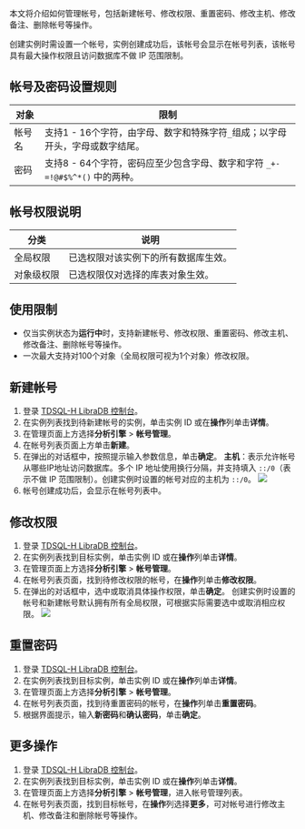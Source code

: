 本文将介绍如何管理帐号，包括新建帐号、修改权限、重置密码、修改主机、修改备注、删除帐号等操作。

创建实例时需设置一个帐号，实例创建成功后，该帐号会显示在帐号列表，该帐号具有最大操作权限且访问数据库不做 IP 范围限制。

## 帐号及密码设置规则

| 对象   | 限制                                                         |
| ------ | ------------------------------------------------------------ |
| 帐号名 | 支持1 - 16个字符，由字母、数字和特殊字符`_`组成；以字母开头，字母或数字结尾。 |
| 密码   | 支持8 - 64个字符，密码应至少包含字母、数字和字符 `_+-=!@#$%^*()` 中的两种。 |

## 帐号权限说明

| 分类       | 说明                                 |
| ---------- | ------------------------------------ |
| 全局权限   | 已选权限对该实例下的所有数据库生效。 |
| 对象级权限 | 已选权限仅对选择的库表对象生效。     |

## 使用限制
- 仅当实例状态为**运行中**时，支持新建帐号、修改权限、重置密码、修改主机、修改备注、删除帐号等操作。
- 一次最大支持对100个对象（全局权限可视为1个对象）修改权限。

## 新建帐号
1. 登录 [TDSQL-H LibraDB 控制台](https://console.cloud.tencent.com/libradb/instance)。
2. 在实例列表找到待新建帐号的实例，单击实例 ID 或在**操作**列单击**详情**。
3. 在管理页面上方选择**分析引擎** > **帐号管理**。
4. 在帐号列表页面上方单击**新建**。
5. 在弹出的对话框中，按照提示输入参数信息，单击**确定**。
**主机**：表示允许帐号从哪些IP地址访问数据库。多个 IP 地址使用换行分隔，并支持填入 `::/0`（表示不做 IP 范围限制）。创建实例时设置的帐号对应的主机为 `::/0`。
![](https://qcloudimg.tencent-cloud.cn/raw/dcc04651e80924d3f4a2cf819e6859d5.png)
6. 帐号创建成功后，会显示在帐号列表中。

## 修改权限
1. 登录 [TDSQL-H LibraDB 控制台](https://console.cloud.tencent.com/libradb/instance)。
2. 在实例列表找到目标实例，单击实例 ID 或在**操作**列单击**详情**。
3. 在管理页面上方选择**分析引擎** > **帐号管理**。
4. 在帐号列表页面，找到待修改权限的帐号，在**操作**列单击**修改权限**。
5. 在弹出的对话框中，选中或取消具体操作权限，单击**确定**。
创建实例时设置的帐号和新建帐号默认拥有所有全局权限，可根据实际需要选中或取消相应权限。
![](https://qcloudimg.tencent-cloud.cn/raw/63fe582adbe0799589a26142c31e2bd7.png)

## 重置密码
1. 登录 [TDSQL-H LibraDB 控制台](https://console.cloud.tencent.com/libradb/instance)。
2. 在实例列表找到目标实例，单击实例 ID 或在**操作**列单击**详情**。
3. 在管理页面上方选择**分析引擎** > **帐号管理**。
4. 在帐号列表页面，找到待重置密码的帐号，在**操作**列单击**重置密码**。
5. 根据界面提示，输入**新密码**和**确认密码**，单击**确定**。

## 更多操作
1. 登录 [TDSQL-H LibraDB 控制台](https://console.cloud.tencent.com/libradb/instance)。
2. 在实例列表找到目标实例，单击实例 ID 或在**操作**列单击**详情**。
3. 在管理页面上方选择**分析引擎** > **帐号管理**，进入帐号管理列表。
4. 在帐号列表页面，找到目标帐号，在**操作**列选择**更多**，可对帐号进行修改主机、修改备注和删除帐号等操作。


